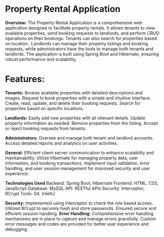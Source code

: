 # **Property Rental Application**
**Overview:**
The Property Rental Application is a comprehensive web application designed to facilitate property rentals. It allows tenants to view available properties, send booking requests to landlords, and perform CRUD operations on their bookings. Tenants can also search for properties based on location.. Landlords can manage their property listings and booking requests, while administrators have the tools to manage both tenants and landlords. The application is built using Spring Boot and Hibernate, ensuring robust performance and scalability.

# **Features:**
**Tenants:**
Browse available properties with detailed descriptions and images.
Request to book properties with a simple and intuitive interface.
Create, read, update, and delete their booking requests.
Search for properties based on specific locations.

**Landlords:**
Easily add new properties with all relevant details.
Update property information as needed.
Remove properties from the listing.
Accept or reject booking requests from tenants.

**Administrators:**
Oversee and manage both tenant and landlord accounts.
Access detailed reports and analytics on user activities.

**General:**
Efficient client-server communication to enhance scalability and maintainability.
Utilize Hibernate for managing property data, user information, and booking transactions.
Implement input validation, error handling, and user session management for improved security and user experience.

**Technologies Used**
Backend: Spring Boot, Hibernate
Frontend: HTML, CSS, JavaScript
Database: MySQL
API: RESTful APIs
Security: Interceptor, BCrypt
Tools: Git, IntelliJ

**Security:**
Implemented using Interceptor to check the role based access.
Utilized BCrypt to securely hash and store passwords.
Ensured secure and efficient session handling.
**Error Handling:**
Comprehensive error handling mechanisms are in place to capture and manage errors gracefully.
Custom error messages and codes are provided for better user experience and debugging.

